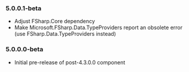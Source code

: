 ### 5.0.0.1-beta 
* Adjust FSharp.Core dependency
* Make Microsoft.FSharp.Data.TypeProviders report an obsolete error (use FSharp.Data.TypeProviders instead)

### 5.0.0.0-beta 
* Initial pre-release of post-4.3.0.0 component
